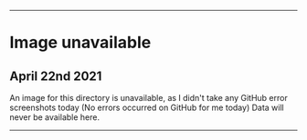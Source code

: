 
***

# Image unavailable

## April 22nd 2021

An image for this directory is unavailable, as I didn't take any GitHub error screenshots today (No errors occurred on GitHub for me today) Data will never be available here.

***
